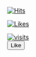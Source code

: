 
[![Hits](https://hits.sh/github.com/silentsoft/hits.svg)](https://api.countapi.xyz/hit/:HOST:/:PATHNAME:)

[![Likes](https://hits.sh/github.com/silentsoft/hits.svg?label=Likes)](https://api.countapi.xyz/hit/:HOST:/:PATHNAME:-likes)

<div>
    <a href="https://api.countapi.xyz/hit/:HOST:/:PATHNAME:-likes">
        <img src="https://hits.sh/github.com/silentsoft/hits.svg" alt="visits">
    </a>
</div>

<div align="left"><input type="button" id="like" onclick="location.href='https://api.countapi.xyz/hit/:HOST:/:PATHNAME:-likes'" value="Like" ></div>
